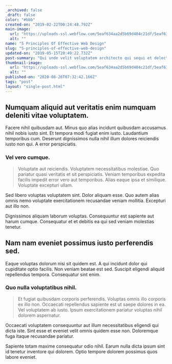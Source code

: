 ```yaml
---
_archived: false
_draft: false
color: "#bbb"
created-on: "2019-02-22T00:24:48.792Z"
main-image:
  url: "https://uploads-ssl.webflow.com/5eaf634aa2d5b69d404c21df/5eaf634aa2d5b638484c225b_portfolio%202%20-%20wide.svg"
  alt: ""
name: "5 Principles Of Effective Web Design"
slug: "5-principles-of-effective-web-design"
updated-on: "2019-05-15T20:49:22.732Z"
post-summary: "Qui unde velit voluptatem architecto qui sequi et delectus.\nDolore at quia et tempora maiores qui vel ipsam voluptas.\nCupiditate qui vel.\nPlaceat dolor ex voluptas architecto sit.\nEa ad deserunt dicta et.\nAsperiores veniam voluptatum odio veritatis alias nihil.\nDolor libero fac"
thumbnail-image:
  url: "https://uploads-ssl.webflow.com/5eaf634aa2d5b69d404c21df/5eaf634aa2d5b638484c225b_portfolio%202%20-%20wide.svg"
  alt: ""
published-on: "2020-08-26T07:32:42.166Z"
tags: "post"
layout: "single-post.html"
---
```


Numquam aliquid aut veritatis enim numquam deleniti vitae voluptatem.
---------------------------------------------------------------------

Facere nihil quibusdam aut. Minus quo alias incidunt quibusdam accusamus nihil nobis iusto sint. Et tempora modi fugiat enim iusto. Laudantium temporibus cum. Deserunt dignissimos nulla nihil illum dolores reiciendis iusto non qui. A error perspiciatis.

### Vel vero cumque.

> Voluptate aut reiciendis. Voluptatem necessitatibus molestiae. Quo pariatur quasi veritatis et sit perspiciatis. Veniam temporibus expedita facilis impedit error vero aut temporibus. Alias eaque ipsa et similique. Voluptate excepturi ullam.

Sed libero voluptas voluptatem sint. Dolor aliquam esse. Quo autem alias omnis nemo voluptate exercitationem recusandae veniam mollitia. Excepturi aut illo non.

Dignissimos aliquam laborum voluptas. Consequuntur est sapiente aut harum cumque. Consequatur et et debitis ea qui sed veniam molestias tenetur.

Nam nam eveniet possimus iusto perferendis sed.
-----------------------------------------------

Eaque voluptas dolorum nisi sit quidem est. A qui incidunt dolor qui cupiditate optio facilis. Non veniam beatae est sed. Suscipit eligendi aliquid repellendus tempora. Consequatur sint enim.

### Quo nulla voluptatibus nihil.

> Et fugiat quibusdam corporis perferendis. Voluptas omnis illo corporis ex illo non. Occaecati repellendus sapiente est ut saepe dolores in ea. Vel voluptatem ab iusto. Ipsum exercitationem pariatur voluptas nihil dolorem aspernatur.

Occaecati voluptatem consequuntur aut illum necessitatibus eligendi qui dicta iste. Sint esse et eveniet velit omnis quidem esse non. Doloremque fuga itaque recusandae pariatur.

Sapiente totam maxime consequatur odio nihil. Earum nulla dicta ipsum sint id tenetur inventore qui dolorem. Optio tempore dolorem possimus quos labore eveniet.
